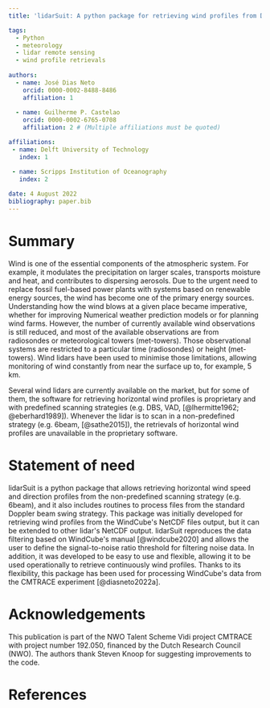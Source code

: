 ```yaml
---
title: 'lidarSuit: A python package for retrieving wind profiles from Doppler lidar observations'

tags:
  - Python
  - meteorology
  - lidar remote sensing
  - wind profile retrievals
  
authors:
  - name: José Dias Neto
    orcid: 0000-0002-8488-8486
    affiliation: 1 
    
  - name: Guilherme P. Castelao
    orcid: 0000-0002-6765-0708
    affiliation: 2 # (Multiple affiliations must be quoted)

affiliations:
 - name: Delft University of Technology
   index: 1

 - name: Scripps Institution of Oceanography
   index: 2
   
date: 4 August 2022
bibliography: paper.bib
---
```


# Summary

Wind is one of the essential components of the atmospheric system. For example, it modulates the precipitation on larger scales, transports moisture and heat, and contributes to dispersing aerosols. Due to the urgent need to replace fossil fuel-based power plants with systems based on renewable energy sources, the wind has become one of the primary energy sources. Understanding how the wind blows at a given place became imperative, whether for improving Numerical weather prediction models or for planning wind farms. However, the number of currently available wind observations is still reduced, and most of the available observations are from radiosondes or meteorological towers (met-towers). Those observational systems are restricted to a particular time (radiosondes) or height (met-towers). Wind lidars have been used to minimise those limitations, allowing monitoring of wind constantly from near the surface up to, for example,  5 km.  

Several wind lidars are currently available on the market, but for some of them, the software for retrieving horizontal wind profiles is proprietary and with predefined scanning strategies (e.g. DBS, VAD, [@lhermitte1962; @eberhard1989]). Whenever the lidar is to scan in a non-predefined strategy (e.g. 6beam, [@sathe2015]), the retrievals of horizontal wind profiles are unavailable in the proprietary software.

# Statement of need 


lidarSuit is a python package that allows retrieving horizontal wind speed and direction profiles from the non-predefined scanning strategy (e.g. 6beam), and it also includes routines to process files from the standard Doppler beam swing strategy. This package was initially developed for retrieving wind profiles from the WindCube's NetCDF files output, but it can be extended to other lidar's NetCDF output. lidarSuit reproduces the data filtering based on WindCube's manual [@windcube2020] and allows the user to define the signal-to-noise ratio threshold for filtering noise data. In addition, it was developed to be easy to use and flexible, allowing it to be used operationally to retrieve continuously wind profiles. Thanks to its flexibility, this package has been used for processing WindCube's data from the CMTRACE experiment [@diasneto2022a].


# Acknowledgements

This publication is part of the NWO Talent Scheme Vidi project CMTRACE with project number 192.050, financed by the Dutch Research Council (NWO). The authors thank Steven Knoop for suggesting improvements to the code. 


# References
